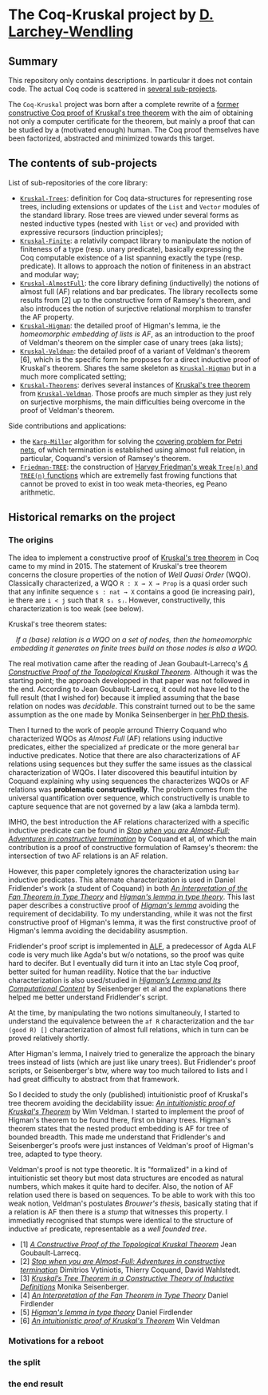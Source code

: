 # The Coq-Kruskal project by [D. Larchey-Wendling](https://members.loria.fr/DLarchey/files)

## Summary

This repository only contains descriptions. In particular it does not contain code. 
The actual Coq code is scattered in [several sub-projects](#The-contents-of-sub-projects).

The `Coq-Kruskal` project was born after a complete rewrite of a [former constructive Coq proof 
of Kruskal's tree theorem](https://members.loria.fr/DLarchey/files/Kruskal) with the aim of
obtaining not only a computer certificate for the theorem, but mainly a proof that can be
studied by a (motivated enough) human. The Coq proof themselves have been factorized, abstracted
and minimized towards this target.

## The contents of sub-projects

List of sub-repositories of the core library:
- [`Kruskal-Trees`](https://github.com/DmxLarchey/Kruskal-Trees): definition for Coq data-structures for representing rose trees, including extensions or updates of the `List` and `Vector` modules of the standard library. Rose trees are viewed under several forms as nested inductive types (nested with `list` or `vec`) and provided with expressive recursors (induction principles);
- [`Kruskal-Finite`](https://github.com/DmxLarchey/Kruskal-Finite): a relativily compact library to manipulate the notion of finiteness of a type (resp. unary predicate), basically expressing the Coq computable existence of a list spanning exactly the type (resp. predicate). It allows to approach the notion of finiteness in an abstract and modular way; 
- [`Kruskal-AlmostFull`](https://github.com/DmxLarchey/Kruskal-AlmostFull): the core library defining (inductivelly) the notions of almost full (AF) relations and bar predicates. The library recollects some results from \[2\] up to the constructive form of Ramsey's theorem, and also introduces the notion of surjective relational morphism to transfer the AF property.  
- [`Kruskal-Higman`](https://github.com/DmxLarchey/Kruskal-Higman): the detailed proof of Higman's lemma, ie the _homeomorphic embedding of lists is AF_, as an introduction to the proof of Veldman's theorem on the simpler case of unary trees (aka lists);   
- [`Kruskal-Veldman`](https://github.com/DmxLarchey/Kruskal-Veldman): the detailed proof of a variant of Veldman's theorem \[6\], which is the specific form he proposes for a direct inductive proof of Kruskal's theorem. Shares the same skeleton as [`Kruskal-Higman`](https://github.com/DmxLarchey/Kruskal-Higman) but in a much more complicated setting;
- [`Kruskal-Theorems`](https://github.com/DmxLarchey/Kruskal-Theorems): derives several instances of [Kruskal's tree theorem](https://en.wikipedia.org/wiki/Kruskal%27s_tree_theorem) from [`Kruskal-Veldman`](https://github.com/DmxLarchey/Kruskal-Veldman). Those proofs are much simpler as they just rely on surjective morphisms, the main difficulties being overcome in the proof of Veldman's theorem.

Side contributions and applications:
- the [`Karp-Miller`](https://github.com/DmxLarchey/Karp-Miller) algorithm for solving the [covering problem for Petri nets](https://en.wikipedia.org/wiki/Petri_net), of which termination is established using almost full relation, in particular, Coquand's version of Ramsey's theorem.
- [`Friedman-TREE`](https://github.com/DmxLarchey/Friedman-TREE): the construction of [Harvey Friedman's weak `Tree(n)` and `TREE(n)` functions](https://en.wikipedia.org/wiki/Kruskal%27s_tree_theorem) which are extremelly fast frowing functions that cannot be proved to exist in too weak meta-theories, eg Peano arithmetic.

## Historical remarks on the project

### The origins

The idea to implement a constructive proof of [Kruskal's tree theorem](https://en.wikipedia.org/wiki/Kruskal%27s_tree_theorem)
in Coq came to my mind in 2015. The statement of Kruskal's tree theorem concerns the closure properties of the notion of _Well Quasi Order_ (WQO). Classically characterized, a WQO `R : X → X → Prop` is a quasi order such that any infinite sequence `s : nat → X` contains a good (ie increasing pair), ie there are `i < j` such that `R sᵢ sⱼ`. However, constructivelly, this characterization is too weak (see below).  

Kruskal's tree theorem states: 

_<p style="text-align: center;">If a (base) relation is a WQO on a set of nodes, then the homeomorphic embedding it generates on finite trees build on those nodes is also a WQO.</p>_

The real motivation came after the reading of Jean Goubault-Larrecq's [_A Constructive Proof of the Topological Kruskal Theorem_](https://doi.org/10.1007/978-3-642-40313-2_3). Although it was the starting point; the approach developped in that paper was not followed in the end. According to Jean Goubault-Larrecq, it could not have led to the full result (that I wished for) because it implied assuming that the base relation on nodes was _decidable_. This constraint turned out to be the same assumption as the one made by Monika Seinsenberger in [her PhD thesis](https://doi.org/10.1007/978-94-015-9757-9_21). 

Then I turned to the work of people arround Thierry Coquand who characterized WQOs as _Almost Full_ (AF) relations using inductive predicates, either the specialized `af` predicate or the more general `bar` inductive predicates. Notice that there are also characterizations of AF relations using sequences but they suffer the same issues as the classical characterization of WQOs. I later discovered this beautiful intuition by Coquand explaining why using sequences the characterizes WQOs or AF relations was **problematic constructivelly**. The problem comes from the universal quantification over sequence, which constructivelly is unable to capture sequence that are not governed by a law (aka a lambda term).

IMHO, the best introduction the AF relations characterized with a specific inductive predicate can be found in [_Stop when you are Almost-Full: Adventures in constructive termination_](https://doi.org/10.1007/978-3-642-32347-8_17) by Coquand et al, of which the main contribution is a proof of constructive formulation of Ramsey's theorem: the intersection of two AF relations is an AF relation. 

However, this paper completely ignores the characterization using `bar` inductive predicates. This alternate characterization is used in Daniel Fridlender's work (a student of Coquand) in both [_An Interpretation of the Fan Theorem in Type Theory_](https://doi.org/10.1007/3-540-48167-2_7) and [_Higman's lemma in type theory_](https://doi.org/10.1007/BFb0097789). This last paper describes a constructive proof of [_Higman's lemma_](https://en.wikipedia.org/wiki/Higman%27s_lemma) avoiding the requirement of decidability. To my understanding, while it was not the first constructive proof of Higman's lemma, it was the first constructive proof of Higman's lemma avoiding the decidability asusmption. 

Fridlender's proof script is implemented in [ALF](https://en.wikipedia.org/wiki/ALF_(proof_assistant)), a predecessor of Agda
ALF code is very much like Agda's but w/o notations, so the proof was quite hard to decifer. But I eventually did turn it into an Ltac style Coq proof, better suited for human readility.  Notice that the `bar` inductive characterization is also used/studied in [_Higman’s Lemma and Its Computational Content_](https://doi.org/10.1007/978-3-319-29198-7_11) by Seisenberger et al and the explanations there helped me better understand Fridlender's script.

At the time, by manipulating the two notions simultaneouly, I started to understand the equivalence between the `af R` characterization and the `bar (good R) []` characterization of almost full relations, which in turn can be proved relatively shortly.

After Higman's lemma, I naively tried to generalize the approach the binary trees instead of lists (which are just like unary trees). But Fridlender's proof scripts, or Seisenberger's btw, where way too much tailored to lists and I had great difficulty to abstract from that framework.

So I decided to study the only (published) intuitionistic proof of Kruskal's tree theorem avoiding the decidability issue: [_An intuitionistic proof of Kruskal's Theorem_](https://doi.org/10.1007/s00153-003-0207-x) by Wim Veldman. I started to implement the proof of Higman's theorem to be found there, first on binary trees. Higman's theorem states that the nested product embedding is AF for tree of bounded breadth. This made me understand that Fridlender's and Seisenberger's proofs were just instances of Veldman's proof of Higman's tree, adapted to type theory.

Veldman's proof is not type theoretic. It is "formalized" in a kind of intuitionistic set theory but most data structures are encoded as natural numbers, which makes it quite hard to decifer. Also, the notion of AF relation used there is based on sequences. To be able to work with this too weak notion, Veldman's postulates _Brouwer's thesis_, basically stating that if a relation is AF then there is a _stump_ that witnesses this property. I immediatly recognised that stumps were identical to the structure of inductive `af` predicate, representable as a _well founded tree_.

- \[1\] [_A Constructive Proof of the Topological Kruskal Theorem_](https://doi.org/10.1007/978-3-642-40313-2_3) Jean Goubault-Larrecq.
- \[2\] [_Stop when you are Almost-Full: Adventures in constructive termination_](https://doi.org/10.1007/978-3-642-32347-8_17) Dimitrios Vytiniotis, Thierry Coquand, David Wahlstedt.
- \[3\] [_Kruskal’s Tree Theorem in a Constructive Theory of Inductive Definitions_](https://doi.org/10.1007/978-94-015-9757-9_21) Monika Seisenberger.
- \[4\] [_An Interpretation of the Fan Theorem in Type Theory_](https://doi.org/10.1007/3-540-48167-2_7) Daniel Firdlender
- \[5\] [_Higman's lemma in type theory_](https://doi.org/10.1007/BFb0097789) Daniel Firdlender
- \[6\] [_An intuitionistic proof of Kruskal's Theorem_](https://doi.org/10.1007/s00153-003-0207-x) Win Veldman

### Motivations for a reboot

### the split

### the end result
